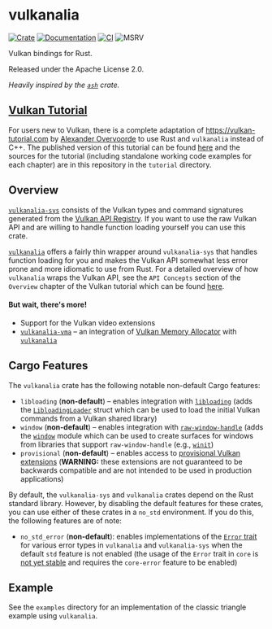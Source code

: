# vulkanalia

[![Crate](https://img.shields.io/crates/v/vulkanalia)](https://crates.io/crates/vulkanalia)
[![Documentation](https://docs.rs/vulkanalia/badge.svg)](https://docs.rs/vulkanalia)
[![CI](https://img.shields.io/github/actions/workflow/status/KyleMayes/vulkanalia/ci.yml?branch=master)](https://github.com/KyleMayes/vulkanalia/actions?query=workflow%3ACI)
![MSRV](https://img.shields.io/badge/MSRV-1.81.0-blue)

Vulkan bindings for Rust.

Released under the Apache License 2.0.

*Heavily inspired by the [`ash`](https://github.com/MaikKlein/ash) crate.*

## [Vulkan Tutorial](https://kylemayes.github.io/vulkanalia)

For users new to Vulkan, there is a complete adaptation of https://vulkan-tutorial.com by [Alexander Overvoorde](https://github.com/Overv) to use Rust and `vulkanalia` instead of C++. The published version of this tutorial can be found [here](https://kylemayes.github.io/vulkanalia) and the sources for the tutorial (including standalone working code examples for each chapter) are in this repository in the `tutorial` directory.

## Overview

[`vulkanalia-sys`](https://docs.rs/vulkanalia-sys/latest/vulkanalia_sys) consists of the Vulkan types and command signatures generated from the [Vulkan API Registry](https://github.com/KhronosGroup/Vulkan-Docs/blob/main/xml/vk.xml). If you want to use the raw Vulkan API and are willing to handle function loading yourself you can use this crate.

[`vulkanalia`](https://docs.rs/vulkanalia/latest/vulkanalia) offers a fairly thin wrapper around `vulkanalia-sys` that handles function loading for you and makes the Vulkan API somewhat less error prone and more idiomatic to use from Rust. For a detailed overview of how `vulkanalia` wraps the Vulkan API, see the `API Concepts` section of the `Overview` chapter of the Vulkan tutorial which can be found [here](https://kylemayes.github.io/vulkanalia/overview.html#api-concepts).

#### But wait, there's more!

- Support for the Vulkan video extensions
- [`vulkanalia-vma`](https://docs.rs/vulkanalia-vma/latest/vulkanalia_vma) &ndash; an integration of [Vulkan Memory Allocator](https://github.com/GPUOpen-LibrariesAndSDKs/VulkanMemoryAllocator) with [`vulkanalia`](https://github.com/KyleMayes/vulkanalia)

## Cargo Features

The `vulkanalia` crate has the following notable non-default Cargo features:

* `libloading` (**non-default**) &ndash; enables integration with [`libloading`](https://crates.io/crates/libloading) (adds the [`LibloadingLoader`](https://docs.rs/vulkanalia/latest/vulkanalia/loader/struct.LibloadingLoader.html) struct which can be used to load the initial Vulkan commands from a Vulkan shared library)
* `window` (**non-default**) &ndash; enables integration with [`raw-window-handle`](https://crates.io/crates/raw-window-handle) (adds the [`window`](https://docs.rs/vulkanalia/latest/vulkanalia/window/index.html) module which can be used to create surfaces for windows from libraries that support `raw-window-handle` (e.g., [`winit`](https://crates.io/crates/winit))
* `provisional` (**non-default**) &ndash; enables access to [provisional Vulkan extensions](https://www.khronos.org/registry/vulkan/specs/1.2-extensions/man/html/provisional-headers.html) (**WARNING:** these extensions are not guaranteed to be backwards compatible and are not intended to be used in production applications)

By default, the `vulkanalia-sys` and `vulkanalia` crates depend on the Rust standard library. However, by disabling the default features for these crates, you can use either of these crates in a `no_std` environment. If you do this, the following features are of note:

* `no_std_error` (**non-default**): enables implementations of the [`Error` trait](https://doc.rust-lang.org/beta/core/error/trait.Error.html) for various error types in `vulkanalia` and `vulkanalia-sys` when the default `std` feature is not enabled (the usage of the `Error` trait in `core` is [not yet stable](https://github.com/rust-lang/rust/issues/103765) and requires the `core-error` feature to be enabled)

## Example

See the `examples` directory for an implementation of the classic triangle example using `vulkanalia`.

